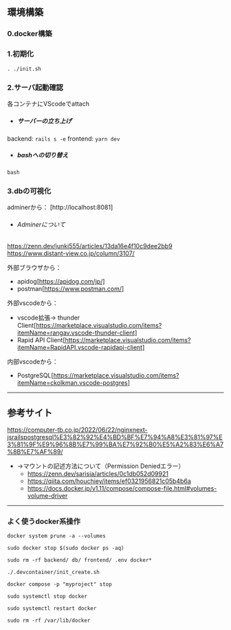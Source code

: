 ## 環境構築
### 0.docker構築

### 1.初期化
`. ./init.sh`

### 2.サーバ起動確認
各コンテナにVScodeでattach 

- ##### サーバーの立ち上げ
backend: `rails s -e`
frontend: `yarn dev`

- ##### bashへの切り替え
`bash`

### 3.dbの可視化
adminerから： [http://localhost:8081]
- ###### Adminerについて
https://zenn.dev/junki555/articles/13da16e4f10c9dee2bb9
https://www.distant-view.co.jp/column/3107/

外部ブラウザから：
- apidog[https://apidog.com/jp/]
- postman[https://www.postman.com/]

外部vscodeから：
- vscode拡張-> thunder Client[https://marketplace.visualstudio.com/items?itemName=rangav.vscode-thunder-client]
- Rapid API Client[https://marketplace.visualstudio.com/items?itemName=RapidAPI.vscode-rapidapi-client]

内部vscodeから：
- PostgreSQL[https://marketplace.visualstudio.com/items?itemName=ckolkman.vscode-postgres]

 <!-- VScodeのPostgreSQL拡張が便利:https://od10z.wordpress.com/2019/12/17/vscode-extensions-for-postgresql/ -->
    


---
## 参考サイト
https://computer-tb.co.jp/2022/06/22/nginxnext-jsrailspostgresql%E3%82%92%E4%BD%BF%E7%94%A8%E3%81%97%E3%81%9F%E9%96%8B%E7%99%BA%E7%92%B0%E5%A2%83%E6%A7%8B%E7%AF%89/

- →マウントの記述方法について（Permission Deniedエラー）
    - https://zenn.dev/sarisia/articles/0c1db052d09921
    - https://qiita.com/houchiey/items/ef0321956821c05b4b6a
    - https://docs.docker.jp/v1.11/compose/compose-file.html#volumes-volume-driver

---

### よく使うdocker系操作
`docker system prune -a --volumes`

`sudo docker stop $(sudo docker ps -aq)`

`sudo rm -rf backend/ db/ frontend/ .env docker*`

`./.devcontainer/init_create.sh`


`docker compose -p "myproject" stop`

`sudo systemctl stop docker`

`sudo systemctl restart docker`

`sudo rm -rf /var/lib/docker`
